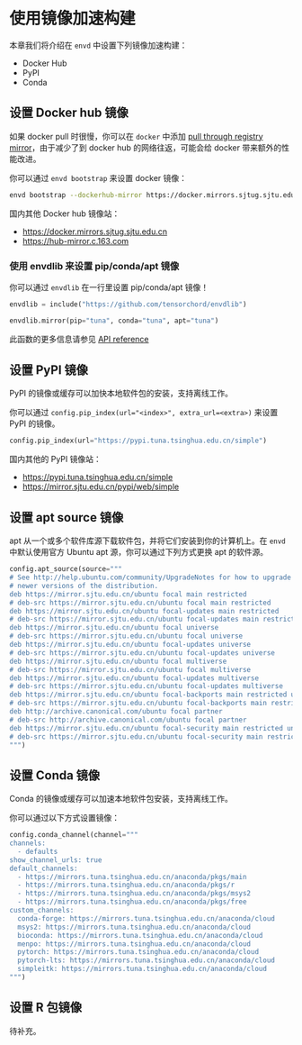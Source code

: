 # 使用镜像加速构建

本章我们将介绍在 `envd` 中设置下列镜像加速构建：
- Docker Hub
- PyPI
- Conda

## 设置 Docker hub 镜像

如果 docker pull 时很慢，你可以在 `docker` 中添加  [pull through registry mirror](https://docs.docker.com/registry/recipes/mirror/)，由于减少了到 docker hub 的网络往返，可能会给 docker 带来额外的性能改进。

你可以通过 `envd bootstrap` 来设置 docker 镜像：

<custom-title title="Set docker mirror">

```bash
envd bootstrap --dockerhub-mirror https://docker.mirrors.sjtug.sjtu.edu.cn
```

</custom-title>

国内其他 Docker hub 镜像站：
- https://docker.mirrors.sjtug.sjtu.edu.cn
- https://hub-mirror.c.163.com

### 使用 envdlib 来设置 pip/conda/apt 镜像

你可以通过 `envdlib` 在一行里设置 pip/conda/apt 镜像！

```python
envdlib = include("https://github.com/tensorchord/envdlib")

envdlib.mirror(pip="tuna", conda="tuna", apt="tuna")
```

此函数的更多信息请参见 [API reference](../api/starlark/lib/mirror)


## 设置 PyPI 镜像

PyPI 的镜像或缓存可以加快本地软件包的安装，支持离线工作。

你可以通过 `config.pip_index(url="<index>", extra_url=<extra>)` 来设置 PyPI 的镜像。

<custom-title title="Set pip index mirror">

```python
config.pip_index(url="https://pypi.tuna.tsinghua.edu.cn/simple")
```

</custom-title>

国内其他的 PyPI 镜像站：

- https://pypi.tuna.tsinghua.edu.cn/simple
- https://mirror.sjtu.edu.cn/pypi/web/simple

## 设置 apt source 镜像

apt 从一个或多个软件库源下载软件包，并将它们安装到你的计算机上。在 `envd` 中默认使用官方 Ubuntu apt 源，你可以通过下列方式更换 apt 的软件源。

<custom-title title="Set apt source mirror">

```python
config.apt_source(source="""
# See http://help.ubuntu.com/community/UpgradeNotes for how to upgrade to
# newer versions of the distribution.
deb https://mirror.sjtu.edu.cn/ubuntu focal main restricted
# deb-src https://mirror.sjtu.edu.cn/ubuntu focal main restricted
deb https://mirror.sjtu.edu.cn/ubuntu focal-updates main restricted
# deb-src https://mirror.sjtu.edu.cn/ubuntu focal-updates main restricted
deb https://mirror.sjtu.edu.cn/ubuntu focal universe
# deb-src https://mirror.sjtu.edu.cn/ubuntu focal universe
deb https://mirror.sjtu.edu.cn/ubuntu focal-updates universe
# deb-src https://mirror.sjtu.edu.cn/ubuntu focal-updates universe
deb https://mirror.sjtu.edu.cn/ubuntu focal multiverse
# deb-src https://mirror.sjtu.edu.cn/ubuntu focal multiverse
deb https://mirror.sjtu.edu.cn/ubuntu focal-updates multiverse
# deb-src https://mirror.sjtu.edu.cn/ubuntu focal-updates multiverse
deb https://mirror.sjtu.edu.cn/ubuntu focal-backports main restricted universe multiverse
# deb-src https://mirror.sjtu.edu.cn/ubuntu focal-backports main restricted universe multiverse
deb http://archive.canonical.com/ubuntu focal partner
# deb-src http://archive.canonical.com/ubuntu focal partner
deb https://mirror.sjtu.edu.cn/ubuntu focal-security main restricted universe multiverse
# deb-src https://mirror.sjtu.edu.cn/ubuntu focal-security main restricted universe multiverse
""")
```

</custom-title>

## 设置 Conda 镜像

Conda 的镜像或缓存可以加速本地软件包安装，支持离线工作。

你可以通过以下方式设置镜像：

<custom-title title="Set conda channel mirror">

```python
config.conda_channel(channel="""
channels:
  - defaults
show_channel_urls: true
default_channels:
  - https://mirrors.tuna.tsinghua.edu.cn/anaconda/pkgs/main
  - https://mirrors.tuna.tsinghua.edu.cn/anaconda/pkgs/r
  - https://mirrors.tuna.tsinghua.edu.cn/anaconda/pkgs/msys2
  - https://mirrors.tuna.tsinghua.edu.cn/anaconda/pkgs/free
custom_channels:
  conda-forge: https://mirrors.tuna.tsinghua.edu.cn/anaconda/cloud
  msys2: https://mirrors.tuna.tsinghua.edu.cn/anaconda/cloud
  bioconda: https://mirrors.tuna.tsinghua.edu.cn/anaconda/cloud
  menpo: https://mirrors.tuna.tsinghua.edu.cn/anaconda/cloud
  pytorch: https://mirrors.tuna.tsinghua.edu.cn/anaconda/cloud
  pytorch-lts: https://mirrors.tuna.tsinghua.edu.cn/anaconda/cloud
  simpleitk: https://mirrors.tuna.tsinghua.edu.cn/anaconda/cloud
""")
```
</custom-title>

## 设置 R 包镜像

待补充。

